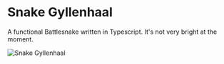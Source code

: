 # Snake Gyllenhaal

A functional Battlesnake written in Typescript. It's not very bright at the moment.

![Snake Gyllenhaal](./imgs/snake-gyllenhaal.gif)

